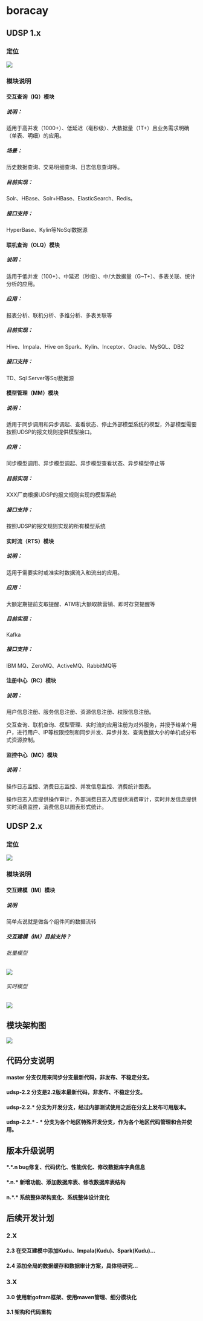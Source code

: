 # boracay


## UDSP 1.x
### 定位
![](/doc/img/udsp_1.x_location.png)

### 模块说明
#### 交互查询（IQ）模块
##### 说明：
  适用于高并发（1000+）、低延迟（毫秒级）、大数据量（1T+）且业务需求明确（单表、明细）的应用。
##### 场景：
  历史数据查询、交易明细查询、日志信息查询等。
##### 目前实现：
  Solr、HBase、Solr+HBase、ElasticSearch、Redis。
##### 接口支持：
  HyperBase、Kylin等NoSql数据源

#### 联机查询（OLQ）模块
##### 说明：
  适用于低并发（100+）、中延迟（秒级）、中/大数据量（G~T+）、多表关联、统计分析的应用。
##### 应用：
  报表分析、联机分析、多维分析、多表关联等
##### 目前实现：
  Hive、Impala、Hive on Spark、Kylin、Inceptor、Oracle、MySQL、DB2
##### 接口支持：
  TD、Sql Server等Sql数据源

#### 模型管理（MM）模块
##### 说明：
  适用于同步调用和异步调起、查看状态、停止外部模型系统的模型，外部模型需要按照UDSP的报文规则提供模型接口。
##### 应用：
  同步模型调用、异步模型调起、异步模型查看状态、异步模型停止等
##### 目前实现：
  XXX厂商根据UDSP的报文规则实现的模型系统
##### 接口支持：
  按照UDSP的报文规则实现的所有模型系统

#### 实时流（RTS）模块
##### 说明：
  适用于需要实时或准实时数据流入和流出的应用。
##### 应用：
  大额定期提前支取提醒、ATM机大额取款营销、即时存贷提醒等
##### 目前实现：
  Kafka
##### 接口支持：
  IBM MQ、ZeroMQ、ActiveMQ、RabbitMQ等

#### 注册中心（RC）模块
##### 说明：
  用户信息注册、服务信息注册、资源信息注册、权限信息注册。

交互查询、联机查询、模型管理、实时流的应用注册为对外服务，并授予给某个用户，进行用户、IP等权限控制和同步并发、异步并发、查询数据大小的单机或分布式资源控制。

#### 监控中心（MC）模块
##### 说明：
  操作日志监控、消费日志监控、并发信息监控、消费统计图表。

操作日志入库提供操作审计，外部消费日志入库提供消费审计，实时并发信息提供实时消费监控，消费信息以图表形式统计。



## UDSP 2.x
### 定位
![](/doc/img/udsp_2.x_location.png)

### 模块说明
#### 交互建模（IM）模块
##### 说明
  简单点说就是做各个组件间的数据流转

##### 交互建模（IM）目前支持？
###### 批量模型
![](/doc/img/im_batch_support.png)

###### 实时模型
![](/doc/img/im_realtime_support.png)



## 模块架构图
![](/doc/img/udsp_module_architecture.png)



## 代码分支说明
#### master 分支仅用来同步分支最新代码，非发布、不稳定分支。
#### udsp-2.2 分支是2.2版本最新代码，非发布、不稳定分支。
#### udsp-2.2.* 分支为开发分支，经过内部测试使用之后在分支上发布可用版本。
#### udsp-2.2.* - * 分支为各个地区特殊开发分支，作为各个地区代码管理和合并使用。



## 版本升级说明
#### \*.\*.n bug修复、代码优化、性能优化、修改数据库字典信息
#### \*.n.\* 新增功能、添加数据库表、修改数据库表结构
#### n.\*.\* 系统整体架构变化、系统整体设计变化



## 后续开发计划

### 2.X
#### 2.3 在交互建模中添加Kudu、Impala(Kudu)、Spark(Kudu)...
#### 2.4 添加全局的数据缓存和数据审计方案，具体待研究...

### 3.X
#### 3.0 使用新gofram框架、使用maven管理、细分模块化
#### 3.1 架构和代码重构
